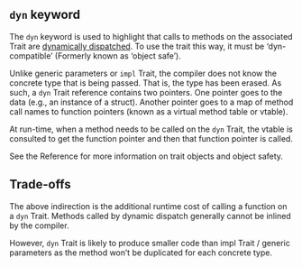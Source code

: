 ## `dyn` keyword

The `dyn` keyword is used to highlight that calls to methods on the associated Trait are [dynamically dispatched](https://en.wikipedia.org/wiki/Dynamic_dispatch). To use the trait this way, it must be ‘dyn-compatible’ (Formerly known as ‘object safe’).

Unlike generic parameters or `impl` Trait, the compiler does not know the concrete type that is being passed. That is, the type has been erased. As such, a `dyn` Trait reference contains two pointers. One pointer goes to the data (e.g., an instance of a struct). Another pointer goes to a map of method call names to function pointers (known as a virtual method table or vtable).

At run-time, when a method needs to be called on the `dyn` Trait, the vtable is consulted to get the function pointer and then that function pointer is called.

See the Reference for more information on trait objects and object safety.

## Trade-offs

The above indirection is the additional runtime cost of calling a function on a `dyn` Trait. Methods called by dynamic dispatch generally cannot be inlined by the compiler.

However, `dyn` Trait is likely to produce smaller code than impl Trait / generic parameters as the method won’t be duplicated for each concrete type.